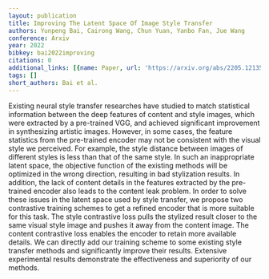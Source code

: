 ```yaml
---
layout: publication
title: Improving The Latent Space Of Image Style Transfer
authors: Yunpeng Bai, Cairong Wang, Chun Yuan, Yanbo Fan, Jue Wang
conference: Arxiv
year: 2022
bibkey: bai2022improving
citations: 0
additional_links: [{name: Paper, url: 'https://arxiv.org/abs/2205.12135'}]
tags: []
short_authors: Bai et al.
---
```

Existing neural style transfer researches have studied to match statistical
information between the deep features of content and style images, which were
extracted by a pre-trained VGG, and achieved significant improvement in
synthesizing artistic images. However, in some cases, the feature statistics
from the pre-trained encoder may not be consistent with the visual style we
perceived. For example, the style distance between images of different styles
is less than that of the same style. In such an inappropriate latent space, the
objective function of the existing methods will be optimized in the wrong
direction, resulting in bad stylization results. In addition, the lack of
content details in the features extracted by the pre-trained encoder also leads
to the content leak problem. In order to solve these issues in the latent space
used by style transfer, we propose two contrastive training schemes to get a
refined encoder that is more suitable for this task. The style contrastive loss
pulls the stylized result closer to the same visual style image and pushes it
away from the content image. The content contrastive loss enables the encoder
to retain more available details. We can directly add our training scheme to
some existing style transfer methods and significantly improve their results.
Extensive experimental results demonstrate the effectiveness and superiority of
our methods.